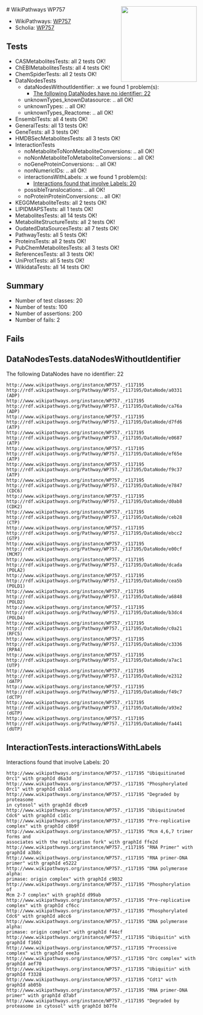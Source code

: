 <img style="float: right; width: 200px" src="https://upload.wikimedia.org/wikipedia/commons/thumb/8/83/Wplogo_with_text_500.png/640px-Wplogo_with_text_500.png" />
# WikiPathways WP757

* WikiPathways: [WP757](https://identifiers.org/wikipathways:WP757)
* Scholia: [WP757](https://scholia.toolforge.org/wikipathways/WP757)
## Tests
* CASMetabolitesTests: all 2 tests OK!
* ChEBIMetabolitesTests: all 4 tests OK!
* ChemSpiderTests: all 2 tests OK!
* DataNodesTests
    * dataNodesWithoutIdentifier: .x we found 1 problem(s):
        * [The following DataNodes have no identifier: 22](#8792c4b1)
    * unknownTypes_knownDatasource: .. all OK!
    * unknownTypes: .. all OK!
    * unknownTypes_Reactome: .. all OK!
* EnsemblTests: all 4 tests OK!
* GeneralTests: all 13 tests OK!
* GeneTests: all 3 tests OK!
* HMDBSecMetabolitesTests: all 3 tests OK!
* InteractionTests
    * noMetaboliteToNonMetaboliteConversions: .. all OK!
    * noNonMetaboliteToMetaboliteConversions: .. all OK!
    * noGeneProteinConversions: .. all OK!
    * nonNumericIDs: .. all OK!
    * interactionsWithLabels: .x we found 1 problem(s):
        * [Interactions found that involve Labels: 20](#fe97a8d7)
    * possibleTranslocations: .. all OK!
    * noProteinProteinConversions: .. all OK!
* KEGGMetaboliteTests: all 2 tests OK!
* LIPIDMAPSTests: all 1 tests OK!
* MetabolitesTests: all 14 tests OK!
* MetaboliteStructureTests: all 2 tests OK!
* OudatedDataSourcesTests: all 7 tests OK!
* PathwayTests: all 5 tests OK!
* ProteinsTests: all 2 tests OK!
* PubChemMetabolitesTests: all 3 tests OK!
* ReferencesTests: all 3 tests OK!
* UniProtTests: all 5 tests OK!
* WikidataTests: all 14 tests OK!


## Summary

* Number of test classes: 20
* Number of tests: 100
* Number of assertions: 200
* Number of fails: 2

## Fails

<a name="8792c4b1" />

## DataNodesTests.dataNodesWithoutIdentifier

The following DataNodes have no identifier: 22
```
http://www.wikipathways.org/instance/WP757._r117195 http://rdf.wikipathways.org/Pathway/WP757._r117195/DataNode/a0331 (ADP)
http://www.wikipathways.org/instance/WP757._r117195 http://rdf.wikipathways.org/Pathway/WP757._r117195/DataNode/ca76a (ADP)
http://www.wikipathways.org/instance/WP757._r117195 http://rdf.wikipathways.org/Pathway/WP757._r117195/DataNode/d7fd6 (ATP)
http://www.wikipathways.org/instance/WP757._r117195 http://rdf.wikipathways.org/Pathway/WP757._r117195/DataNode/e0687 (ATP)
http://www.wikipathways.org/instance/WP757._r117195 http://rdf.wikipathways.org/Pathway/WP757._r117195/DataNode/ef65e (ATP)
http://www.wikipathways.org/instance/WP757._r117195 http://rdf.wikipathways.org/Pathway/WP757._r117195/DataNode/f9c37 (ATP)
http://www.wikipathways.org/instance/WP757._r117195 http://rdf.wikipathways.org/Pathway/WP757._r117195/DataNode/e7847 (CDC6)
http://www.wikipathways.org/instance/WP757._r117195 http://rdf.wikipathways.org/Pathway/WP757._r117195/DataNode/d0ab8 (CDK2)
http://www.wikipathways.org/instance/WP757._r117195 http://rdf.wikipathways.org/Pathway/WP757._r117195/DataNode/ceb28 (CTP)
http://www.wikipathways.org/instance/WP757._r117195 http://rdf.wikipathways.org/Pathway/WP757._r117195/DataNode/ebcc2 (GTP)
http://www.wikipathways.org/instance/WP757._r117195 http://rdf.wikipathways.org/Pathway/WP757._r117195/DataNode/e00cf (MCM7)
http://www.wikipathways.org/instance/WP757._r117195 http://rdf.wikipathways.org/Pathway/WP757._r117195/DataNode/dcada (POLA2)
http://www.wikipathways.org/instance/WP757._r117195 http://rdf.wikipathways.org/Pathway/WP757._r117195/DataNode/cea5b (POLD1)
http://www.wikipathways.org/instance/WP757._r117195 http://rdf.wikipathways.org/Pathway/WP757._r117195/DataNode/a6848 (POLD2)
http://www.wikipathways.org/instance/WP757._r117195 http://rdf.wikipathways.org/Pathway/WP757._r117195/DataNode/b3dc4 (POLD4)
http://www.wikipathways.org/instance/WP757._r117195 http://rdf.wikipathways.org/Pathway/WP757._r117195/DataNode/c0a21 (RFC5)
http://www.wikipathways.org/instance/WP757._r117195 http://rdf.wikipathways.org/Pathway/WP757._r117195/DataNode/c3336 (RPA4)
http://www.wikipathways.org/instance/WP757._r117195 http://rdf.wikipathways.org/Pathway/WP757._r117195/DataNode/a7ac1 (UTP)
http://www.wikipathways.org/instance/WP757._r117195 http://rdf.wikipathways.org/Pathway/WP757._r117195/DataNode/e2312 (dATP)
http://www.wikipathways.org/instance/WP757._r117195 http://rdf.wikipathways.org/Pathway/WP757._r117195/DataNode/f49c7 (dCTP)
http://www.wikipathways.org/instance/WP757._r117195 http://rdf.wikipathways.org/Pathway/WP757._r117195/DataNode/a93e2 (dGTP)
http://www.wikipathways.org/instance/WP757._r117195 http://rdf.wikipathways.org/Pathway/WP757._r117195/DataNode/fa441 (dUTP)
```

<a name="fe97a8d7" />

## InteractionTests.interactionsWithLabels

Interactions found that involve Labels: 20
```
http://www.wikipathways.org/instance/WP757._r117195 "Ubiquitinated Orc1" with graphId d6a3d
http://www.wikipathways.org/instance/WP757._r117195 "Phosphorylated Orc1" with graphId cb1a5
http://www.wikipathways.org/instance/WP757._r117195 "Degraded by
proteasome
in cytosol" with graphId dbce9
http://www.wikipathways.org/instance/WP757._r117195 "Ubiquitinated Cdc6" with graphId c1d1c
http://www.wikipathways.org/instance/WP757._r117195 "Pre-replicative complex" with graphId c8b9f
http://www.wikipathways.org/instance/WP757._r117195 "Mcm 4,6,7 trimer forms and
associates with the replication fork" with graphId ffe2d
http://www.wikipathways.org/instance/WP757._r117195 "RNA Primer" with graphId a3b8c
http://www.wikipathways.org/instance/WP757._r117195 "RNA primer-DNA primer" with graphId e5222
http://www.wikipathways.org/instance/WP757._r117195 "DNA polymerase alpha:
primase: origin complex" with graphId c9032
http://www.wikipathways.org/instance/WP757._r117195 "Phosphorylation of
Mcm 2-7 complex" with graphId d99ab
http://www.wikipathways.org/instance/WP757._r117195 "Pre-replicative complex" with graphId cf6cc
http://www.wikipathways.org/instance/WP757._r117195 "Phosphorylated Cdc6" with graphId a8cc6
http://www.wikipathways.org/instance/WP757._r117195 "DNA polymerase alpha:
primase: origin complex" with graphId f44cf
http://www.wikipathways.org/instance/WP757._r117195 "Ubiquitin" with graphId f1602
http://www.wikipathways.org/instance/WP757._r117195 "Processive complex" with graphId eee3a
http://www.wikipathways.org/instance/WP757._r117195 "Orc complex" with graphId aef70
http://www.wikipathways.org/instance/WP757._r117195 "Ubiquitin" with graphId f3328
http://www.wikipathways.org/instance/WP757._r117195 "Cdt1" with graphId ab05b
http://www.wikipathways.org/instance/WP757._r117195 "RNA primer-DNA primer" with graphId d7abf
http://www.wikipathways.org/instance/WP757._r117195 "Degraded by proteasome in cytosol" with graphId b07fe
```


